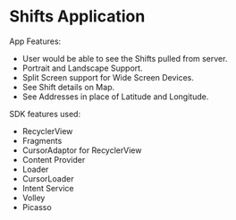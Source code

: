 # Shifts Application 

App Features:

- User would be able to see the Shifts pulled from server.
- Portrait and Landscape Support.
- Split Screen support for Wide Screen Devices.
- See Shift details on Map.
- See Addresses in place of Latitude and Longitude.

SDK features used:

- RecyclerView
- Fragments
- CursorAdaptor for RecyclerView
- Content Provider
- Loader
- CursorLoader
- Intent Service
- Volley
- Picasso
